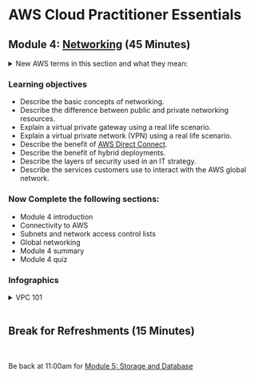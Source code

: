 # AWS Cloud Practitioner Essentials

## Module 4: [Networking](https://mm.tt/map/2398189135) (45 Minutes)

<details class="faq box"><summary>New AWS terms in this section and what they mean:</summary>
<p>

| Term | Alias | What it Does |
| --- | --- | --- | 
| Amazon Virtual Private Cloud | VPC | Private Overlay Network |
| Amazon Direct Connect | DX | Direct hardware connection between you and Amazon |
| Amazon Virtual Private Network | VPN | Connection over the Internet between you and Amazon |
| Internet gateway | IGW | Public traffic from the internet to access your VPC | 
| Virtual Private Gateway | VPG | Private traffic from the internet to access your VPC via VPN | 

<details class="faq box"><summary>Network Fundamentals</summary>
<p>

![image](https://user-images.githubusercontent.com/18049790/228765638-1bf5910d-098f-4139-823a-43b00361e9c9.png)

</p>
</details>

</p>
</details>

### Learning objectives
* Describe the basic concepts of networking.
* Describe the difference between public and private networking resources. 
* Explain a virtual private gateway using a real life scenario. 
* Explain a virtual private network (VPN) using a real life scenario.
* Describe the benefit of [AWS Direct Connect](https://aws.amazon.com/directconnect/). 
* Describe the benefit of hybrid deployments. 
* Describe the layers of security used in an IT strategy.
* Describe the services customers use to interact with the AWS global network.

### Now Complete the following sections:
* Module 4 introduction
* Connectivity to AWS
* Subnets and network access control lists
* Global networking
* Module 4 summary
* Module 4 quiz 

### Infographics 
<details class="faq box"><summary>VPC 101</summary>
<p>

![image](https://user-images.githubusercontent.com/18049790/228765227-9718f238-1197-4cbc-ab44-992e0613a122.png)

</p>
</details>
<br>

## Break for Refreshments (15 Minutes)
<br>

Be back at 11:00am for  [Module 5: Storage and Database](https://github.com/jamesbuckett/aws-cloud-practitioner-essentials/blob/main/03-third-time-block.md)
